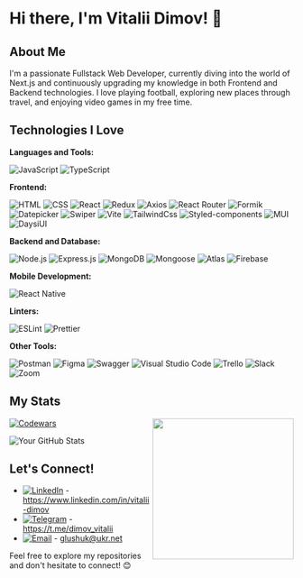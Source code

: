 # Hi there, I'm Vitalii Dimov! 👋

## About Me

I'm a passionate Fullstack Web Developer, currently diving into the world of Next.js and continuously upgrading my knowledge in both Frontend and Backend technologies. I love playing football, exploring new places through travel, and enjoying video games in my free time.


## Technologies I Love

**Languages and Tools:**

![JavaScript](https://img.shields.io/badge/-JavaScript-F7DF1E?style=flat&logo=javascript&logoColor=black)
![TypeScript](https://img.shields.io/badge/-TypeScript-007ACC?style=flat&logo=typescript&logoColor=white)

**Frontend:**

![HTML](https://img.shields.io/badge/-HTML5-E34F26?style=flat&logo=html5&logoColor=white)
![CSS](https://img.shields.io/badge/-CSS3-1572B6?style=flat&logo=css3&logoColor=white)
![React](https://img.shields.io/badge/-React-61DAFB?style=flat&logo=react&logoColor=black)
![Redux](https://img.shields.io/badge/-Redux-764ABC?style=flat&logo=redux&logoColor=white)
![Axios](https://img.shields.io/badge/-Axios-1572B6?style=flat&logo=axios&logoColor=white)
![React Router](https://img.shields.io/badge/-React_Router-CA4245?style=flat&logo=react-router&logoColor=white)
![Formik](https://img.shields.io/badge/-Formik-61DAFB?style=flat&logo=formik&logoColor=black)
![Datepicker](https://img.shields.io/badge/-Datepicker-0052CC?style=flat&logo=airbnb&logoColor=white)
![Swiper](https://img.shields.io/badge/-Swiper-6332F6?style=flat&logo=swiper&logoColor=white)
![Vite](https://img.shields.io/badge/-Vite-646CFF?style=flat&logo=vite&logoColor=white)
![TailwindCss](https://img.shields.io/badge/-Tailwind_CSS-38B2AC?style=flat&logo=tailwind-css&logoColor=white)
![Styled-components](https://img.shields.io/badge/-Styled_Components-DB7093?style=flat&logo=styled-components&logoColor=white)
![MUI](https://img.shields.io/badge/-MUI-0081CB?style=flat&logo=material-ui&logoColor=white)
![DaysiUI](https://img.shields.io/badge/-Daysi_UI-563D7C?style=flat&logo=ui&logoColor=white)

**Backend and Database:**

![Node.js](https://img.shields.io/badge/-Node.js-339933?style=flat&logo=node.js&logoColor=white)
![Express.js](https://img.shields.io/badge/-Express.js-000000?style=flat&logo=express&logoColor=white)
![MongoDB](https://img.shields.io/badge/-MongoDB-47A248?style=flat&logo=mongodb&logoColor=white)
![Mongoose](https://img.shields.io/badge/-Mongoose-880000?style=flat&logo=mongoose&logoColor=white)
![Atlas](https://img.shields.io/badge/-Atlas-004137?style=flat&logo=mongodb&logoColor=white)
![Firebase](https://img.shields.io/badge/-Firebase-FFCA28?style=flat&logo=firebase&logoColor=black)

**Mobile Development:**

![React Native](https://img.shields.io/badge/-React_Native-61DAFB?style=flat&logo=react&logoColor=black)

**Linters:**

![ESLint](https://img.shields.io/badge/-ESLint-4B32C3?style=flat&logo=eslint&logoColor=white)
![Prettier](https://img.shields.io/badge/-Prettier-F7B93E?style=flat&logo=prettier&logoColor=black)

**Other Tools:**

![Postman](https://img.shields.io/badge/-Postman-FF6C37?style=flat&logo=postman&logoColor=white)
![Figma](https://img.shields.io/badge/-Figma-F24E1E?style=flat&logo=figma&logoColor=white)
![Swagger](https://img.shields.io/badge/-Swagger-85EA2D?style=flat&logo=swagger&logoColor=black)
![Visual Studio Code](https://img.shields.io/badge/-VS_Code-007ACC?style=flat&logo=visual-studio-code&logoColor=white)
![Trello](https://img.shields.io/badge/-Trello-0052CC?style=flat&logo=trello&logoColor=white)
![Slack](https://img.shields.io/badge/-Slack-4A154B?style=flat&logo=slack&logoColor=white)
![Zoom](https://img.shields.io/badge/-Zoom-2D8CFF?style=flat&logo=zoom&logoColor=white)

## My Stats

[![Codewars](https://www.codewars.com/users/Carriedbydog/badges/small)](https://www.codewars.com/users/Carriedbydog)
<img align='right' height="250" src="https://media.giphy.com/media/HzPtbOKyBoBFsK4hyc/giphy.gif?cid=790b7611lei7av6oyqemi3wdatyb7n730gmogp8239nysjtr&ep=v1_gifs_search&rid=giphy.gif&ct=g"/>

![Your GitHub Stats](https://github-readme-stats.vercel.app/api?username=Carriedbydog&show_icons=true&theme=radical)


## Let's Connect!

- [![LinkedIn](https://img.shields.io/badge/-LinkedIn-0077B5?style=flat&logo=linkedin&logoColor=white)](https://www.linkedin.com/in/vitalii-dimov) - https://www.linkedin.com/in/vitalii-dimov
- [![Telegram](https://img.shields.io/badge/-Telegram-26A5E4?style=flat&logo=telegram&logoColor=white)](https://t.me/dimov_vitalii) - https://t.me/dimov_vitalii
- [![Email](https://img.shields.io/badge/-Email-D14836?style=flat&logo=gmail&logoColor=white)](mailto:glushuk@ukr.net) - glushuk@ukr.net


Feel free to explore my repositories and don't hesitate to connect! 😊
